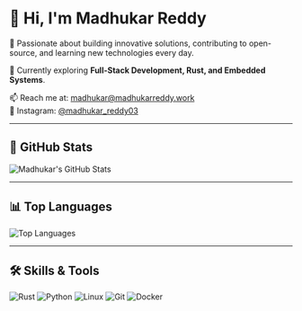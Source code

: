 # 👋 Hi, I'm Madhukar Reddy

🚀 Passionate about building innovative solutions, contributing to open-source, and learning new technologies every day.

🔧 Currently exploring **Full-Stack Development, Rust, and Embedded Systems**.

📫 Reach me at: [madhukar@madhukarreddy.work](mailto:madhukar@madhukarreddy.work)  
📸 Instagram: [@madhukar_reddy03](https://www.instagram.com/madhukar_reddy03/)

---

## 🌟 GitHub Stats

![Madhukar's GitHub Stats](https://github-readme-stats.vercel.app/api?username=madhukarreddy05&show_icons=true&count_private=true&theme=default)

---

## 📊 Top Languages

![Top Languages](https://github-readme-stats.vercel.app/api/top-langs/?username=madhukarreddy05&layout=compact&theme=default)

---

## 🛠️ Skills & Tools

![Rust](https://img.shields.io/badge/Rust-000000?style=for-the-badge&logo=rust&logoColor=white)
![Python](https://img.shields.io/badge/Python-3776AB?style=for-the-badge&logo=python&logoColor=white)
![Linux](https://img.shields.io/badge/Linux-FCC624?style=for-the-badge&logo=linux&logoColor=black)
![Git](https://img.shields.io/badge/Git-F05032?style=for-the-badge&logo=git&logoColor=white)
![Docker](https://img.shields.io/badge/Docker-2496ED?style=for-the-badge&logo=docker&logoColor=white)
